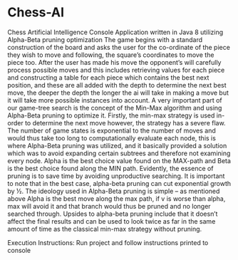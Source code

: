 # Chess-AI
Chess Artificial Intelligence Console Application written in Java 8 utilizing Alpha-Beta pruning optimization
The game begins with a standard construction of the board and asks the user for the co-ordinate of the piece they wish to move and following, the square’s coordinates to move the piece too. After the user has made his move the opponent’s will carefully process possible moves and this includes retrieving values for each piece and constructing a table for each piece which contains the best next position, and these are all added with the depth to determine the next best move, the deeper the depth the longer the ai will take in making a move but it will take more possible instances into account. A very important part of our game-tree search is the concept of the Min-Max algorithm and using Alpha-Beta pruning to optimize it. Firstly, the min-max strategy is used in-order to determine the next move however, the strategy has a severe flaw. The number of game states is exponential to the number of moves and would thus take too long to computationally evaluate each node, this is where Alpha-Beta pruning was utilized, and it basically provided a solution which was to avoid expanding certain subtrees and therefore not examining every node. Alpha is the best choice value found on the MAX-path and Beta is the best choice found along the MIN path. Evidently, the essence of pruning is to save time by avoiding unproductive searching. It is important to note that in the best case, alpha-beta pruning can cut exponential growth by ½. The ideology used in Alpha-Beta pruning is simple – as mentioned above Alpha is the best move along the max path, if v is worse than alpha, max will avoid it and that branch would thus be pruned and no longer searched through. Upsides to alpha-beta pruning include that it doesn’t affect the final results and can be used to look twice as far in the same amount of time as the classical min-max strategy without pruning.


Execution Instructions: Run project and follow instructions printed to console
